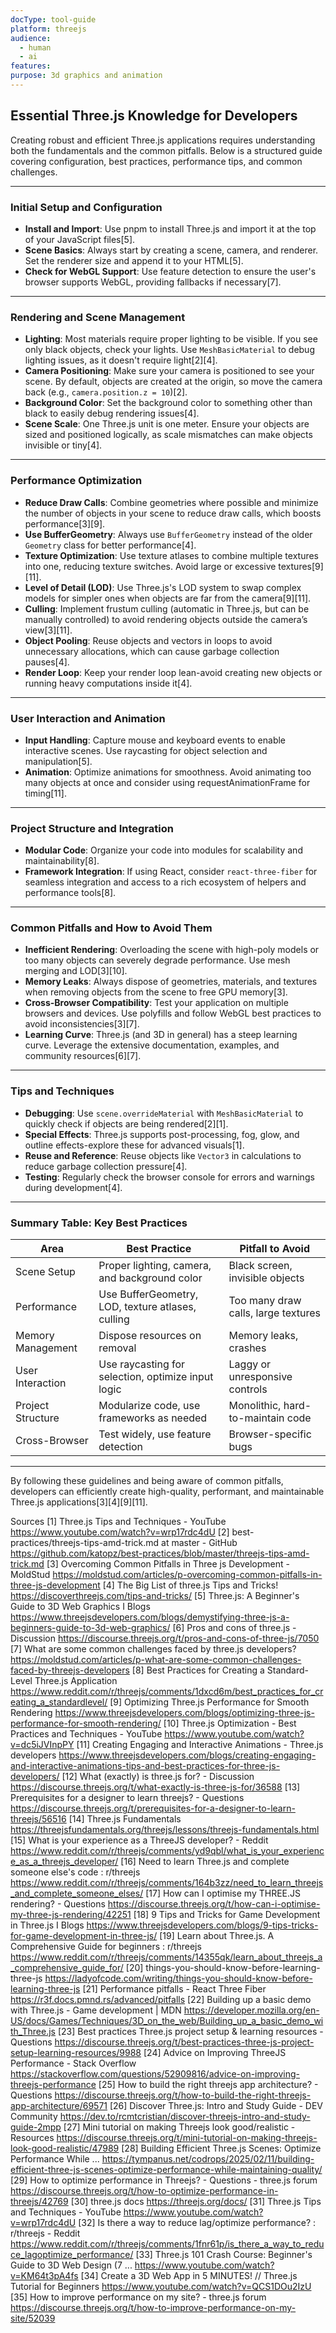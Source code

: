 ```yaml
---
docType: tool-guide 
platform: threejs
audience:
  - human
  - ai
features:
purpose: 3d graphics and animation
---
```


## Essential Three.js Knowledge for Developers

Creating robust and efficient Three.js applications requires understanding both the fundamentals and the common pitfalls. Below is a structured guide covering configuration, best practices, performance tips, and common challenges.

---
### **Initial Setup and Configuration**

- **Install and Import**: Use pnpm to install Three.js and import it at the top of your JavaScript files[5].
- **Scene Basics**: Always start by creating a scene, camera, and renderer. Set the renderer size and append it to your HTML[5].
- **Check for WebGL Support**: Use feature detection to ensure the user's browser supports WebGL, providing fallbacks if necessary[7].

---

### **Rendering and Scene Management**

- **Lighting**: Most materials require proper lighting to be visible. If you see only black objects, check your lights. Use `MeshBasicMaterial` to debug lighting issues, as it doesn't require light[2][4].
- **Camera Positioning**: Make sure your camera is positioned to see your scene. By default, objects are created at the origin, so move the camera back (e.g., `camera.position.z = 10`)[2].
- **Background Color**: Set the background color to something other than black to easily debug rendering issues[4].
- **Scene Scale**: One Three.js unit is one meter. Ensure your objects are sized and positioned logically, as scale mismatches can make objects invisible or tiny[4].

---

### **Performance Optimization**

- **Reduce Draw Calls**: Combine geometries where possible and minimize the number of objects in your scene to reduce draw calls, which boosts performance[3][9].
- **Use BufferGeometry**: Always use `BufferGeometry` instead of the older `Geometry` class for better performance[4].
- **Texture Optimization**: Use texture atlases to combine multiple textures into one, reducing texture switches. Avoid large or excessive textures[9][11].
- **Level of Detail (LOD)**: Use Three.js's LOD system to swap complex models for simpler ones when objects are far from the camera[9][11].
- **Culling**: Implement frustum culling (automatic in Three.js, but can be manually controlled) to avoid rendering objects outside the camera’s view[3][11].
- **Object Pooling**: Reuse objects and vectors in loops to avoid unnecessary allocations, which can cause garbage collection pauses[4].
- **Render Loop**: Keep your render loop lean-avoid creating new objects or running heavy computations inside it[4].

---

### **User Interaction and Animation**

- **Input Handling**: Capture mouse and keyboard events to enable interactive scenes. Use raycasting for object selection and manipulation[5].
- **Animation**: Optimize animations for smoothness. Avoid animating too many objects at once and consider using requestAnimationFrame for timing[11].

---

### **Project Structure and Integration**

- **Modular Code**: Organize your code into modules for scalability and maintainability[8].
- **Framework Integration**: If using React, consider `react-three-fiber` for seamless integration and access to a rich ecosystem of helpers and performance tools[8].

---

### **Common Pitfalls and How to Avoid Them**

- **Inefficient Rendering**: Overloading the scene with high-poly models or too many objects can severely degrade performance. Use mesh merging and LOD[3][10].
- **Memory Leaks**: Always dispose of geometries, materials, and textures when removing objects from the scene to free GPU memory[3].
- **Cross-Browser Compatibility**: Test your application on multiple browsers and devices. Use polyfills and follow WebGL best practices to avoid inconsistencies[3][7].
- **Learning Curve**: Three.js (and 3D in general) has a steep learning curve. Leverage the extensive documentation, examples, and community resources[6][7].

---

### **Tips and Techniques**

- **Debugging**: Use `scene.overrideMaterial` with `MeshBasicMaterial` to quickly check if objects are being rendered[2][1].
- **Special Effects**: Three.js supports post-processing, fog, glow, and outline effects-explore these for advanced visuals[1].
- **Reuse and Reference**: Reuse objects like `Vector3` in calculations to reduce garbage collection pressure[4].
- **Testing**: Regularly check the browser console for errors and warnings during development[4].

---

### **Summary Table: Key Best Practices**

| Area                | Best Practice                                      | Pitfall to Avoid                 |
|---------------------|----------------------------------------------------|----------------------------------|
| Scene Setup         | Proper lighting, camera, and background color      | Black screen, invisible objects  |
| Performance         | Use BufferGeometry, LOD, texture atlases, culling  | Too many draw calls, large textures |
| Memory Management   | Dispose resources on removal                       | Memory leaks, crashes            |
| User Interaction    | Use raycasting for selection, optimize input logic | Laggy or unresponsive controls   |
| Project Structure   | Modularize code, use frameworks as needed          | Monolithic, hard-to-maintain code|
| Cross-Browser       | Test widely, use feature detection                 | Browser-specific bugs            |

---

By following these guidelines and being aware of common pitfalls, developers can efficiently create high-quality, performant, and maintainable Three.js applications[3][4][9][11].

Sources
[1] Three.js Tips and Techniques - YouTube https://www.youtube.com/watch?v=wrp17rdc4dU
[2] best-practices/threejs-tips-amd-trick.md at master - GitHub https://github.com/katopz/best-practices/blob/master/threejs-tips-amd-trick.md
[3] Overcoming Common Pitfalls in Three js Development - MoldStud https://moldstud.com/articles/p-overcoming-common-pitfalls-in-three-js-development
[4] The Big List of three.js Tips and Tricks! https://discoverthreejs.com/tips-and-tricks/
[5] Three.js: A Beginner's Guide to 3D Web Graphics I Blogs https://www.threejsdevelopers.com/blogs/demystifying-three-js-a-beginners-guide-to-3d-web-graphics/
[6] Pros and cons of three.js - Discussion https://discourse.threejs.org/t/pros-and-cons-of-three-js/7050
[7] What are some common challenges faced by three.js developers? https://moldstud.com/articles/p-what-are-some-common-challenges-faced-by-threejs-developers
[8] Best Practices for Creating a Standard-Level Three.js Application https://www.reddit.com/r/threejs/comments/1dxcd6m/best_practices_for_creating_a_standardlevel/
[9] Optimizing Three.js Performance for Smooth Rendering https://www.threejsdevelopers.com/blogs/optimizing-three-js-performance-for-smooth-rendering/
[10] Three.js Optimization - Best Practices and Techniques - YouTube https://www.youtube.com/watch?v=dc5iJVInpPY
[11] Creating Engaging and Interactive Animations - Three.js developers https://www.threejsdevelopers.com/blogs/creating-engaging-and-interactive-animations-tips-and-best-practices-for-three-js-developers/
[12] What (exactly) is three.js for? - Discussion https://discourse.threejs.org/t/what-exactly-is-three-js-for/36588
[13] Prerequisites for a designer to learn threejs? - Questions https://discourse.threejs.org/t/prerequisites-for-a-designer-to-learn-threejs/56516
[14] Three.js Fundamentals https://threejsfundamentals.org/threejs/lessons/threejs-fundamentals.html
[15] What is your experience as a ThreeJS developer? - Reddit https://www.reddit.com/r/threejs/comments/yd9qbl/what_is_your_experience_as_a_threejs_developer/
[16] Need to learn Three.js and complete someone else's code : r/threejs https://www.reddit.com/r/threejs/comments/164b3zz/need_to_learn_threejs_and_complete_someone_elses/
[17] How can I optimise my THREE.JS rendering? - Questions https://discourse.threejs.org/t/how-can-i-optimise-my-three-js-rendering/42251
[18] 9 Tips and Tricks for Game Development in Three.js I Blogs https://www.threejsdevelopers.com/blogs/9-tips-tricks-for-game-development-in-three-js/
[19] Learn about Three.js. A Comprehensive Guide for beginners : r/threejs https://www.reddit.com/r/threejs/comments/14355qk/learn_about_threejs_a_comprehensive_guide_for/
[20] things-you-should-know-before-learning-three-js https://ladyofcode.com/writing/things-you-should-know-before-learning-three-js
[21] Performance pitfalls - React Three Fiber https://r3f.docs.pmnd.rs/advanced/pitfalls
[22] Building up a basic demo with Three.js - Game development | MDN https://developer.mozilla.org/en-US/docs/Games/Techniques/3D_on_the_web/Building_up_a_basic_demo_with_Three.js
[23] Best practices Three.js project setup & learning resources - Questions https://discourse.threejs.org/t/best-practices-three-js-project-setup-learning-resources/9988
[24] Advice on Improving ThreeJS Performance - Stack Overflow https://stackoverflow.com/questions/52909816/advice-on-improving-threejs-performance
[25] How to build the right threejs app architecture? - Questions https://discourse.threejs.org/t/how-to-build-the-right-threejs-app-architecture/69571
[26] Discover Three.js: Intro and Study Guide - DEV Community https://dev.to/rcmtcristian/discover-threejs-intro-and-study-guide-2mpp
[27] Mini tutorial on making Threejs look good/realistic - Resources https://discourse.threejs.org/t/mini-tutorial-on-making-threejs-look-good-realistic/47989
[28] Building Efficient Three.js Scenes: Optimize Performance While ... https://tympanus.net/codrops/2025/02/11/building-efficient-three-js-scenes-optimize-performance-while-maintaining-quality/
[29] How to optimize performance in Threejs? - Questions - three.js forum https://discourse.threejs.org/t/how-to-optimize-performance-in-threejs/42769
[30] three.js docs https://threejs.org/docs/
[31] Three.js Tips and Techniques - YouTube https://www.youtube.com/watch?v=wrp17rdc4dU
[32] Is there a way to reduce lag/optimize performance? : r/threejs - Reddit https://www.reddit.com/r/threejs/comments/1fnr61p/is_there_a_way_to_reduce_lagoptimize_performance/
[33] Three.js 101 Crash Course: Beginner's Guide to 3D Web Design (7 ... https://www.youtube.com/watch?v=KM64t3pA4fs
[34] Create a 3D Web App in 5 MINUTES! // Three.js Tutorial for Beginners https://www.youtube.com/watch?v=QCS1DOu2IzU
[35] How to improve performance on my site? - three.js forum https://discourse.threejs.org/t/how-to-improve-performance-on-my-site/52039
